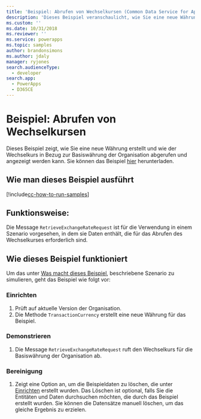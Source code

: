```yaml
---
title: 'Beispiel: Abrufen von Wechselkursen (Common Data Service for Apps) | Microsoft Docs'
description: 'Dieses Beispiel veranschaulicht, wie Sie eine neue Währung erstellen und den Wechselkurs abrufen und anzeigen.'
ms.custom: ''
ms.date: 10/31/2018
ms.reviewer: ''
ms.service: powerapps
ms.topic: samples
author: brandonsimons
ms.author: jdaly
manager: ryjones
search.audienceType:
  - developer
search.app:
  - PowerApps
  - D365CE
---
```

# <a name="sample-retrieve-currency-exchange-rate"></a>Beispiel: Abrufen von Wechselkursen

<!-- https://docs.microsoft.com/en-us/dynamics365/customer-engagement/developer/sample-retrieve-currency-exchange-rate -->

Dieses Beispiel zeigt, wie Sie eine neue Währung erstellt und wie der Wechselkurs in Bezug zur Basiswährung der Organisation abgerufen und angezeigt werden kann. Sie können das Beispiel [hier](https://github.com/Microsoft/PowerApps-Samples/tree/master/cds/orgsvc/C%23/RetrieveCurrencyExchangeRate) herunterladen.

## <a name="how-to-run-this-sample"></a>Wie man dieses Beispiel ausführt

[!include[cc-how-to-run-samples](../../includes/cc-how-to-run-samples.md)]

## <a name="what-this-sample-does"></a>Funktionsweise:

Die Message `RetrieveExchangeRateRequest` ist für die Verwendung in einem Szenario vorgesehen, in dem sie Daten enthält, die für das Abrufen des Wechselkurses erforderlich sind.

## <a name="how-this-sample-works"></a>Wie dieses Beispiel funktioniert

Um das unter [Was macht dieses Beispiel](#what-this-sample-does), beschriebene Szenario zu simulieren, geht das Beispiel wie folgt vor:

### <a name="setup"></a>Einrichten

1. Prüft auf aktuelle Version der Organisation. 
2. Die Methode `TransactionCurrency` erstellt eine neue Währung für das Beispiel.

### <a name="demonstrate"></a>Demonstrieren

1. Die Message `RetrieveExchangeRateRequest` ruft den Wechselkurs für die Basiswährung der Organisation ab.

### <a name="clean-up"></a>Bereinigung

1. Zeigt eine Option an, um die Beispieldaten zu löschen, die unter [Einrichten](#setup) erstellt wurden.
    Das Löschen ist optional, falls Sie die Entitäten und Daten durchsuchen möchten, die durch das Beispiel erstellt wurden. Sie können die Datensätze manuell löschen, um das gleiche Ergebnis zu erzielen.

